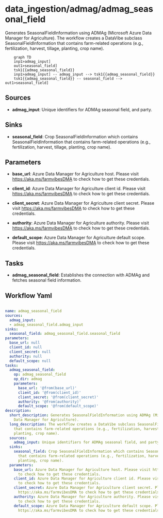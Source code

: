 # data_ingestion/admag/admag_seasonal_field

Generates SeasonalFieldInformation using ADMAg (Microsoft Azure Data Manager for Agriculture). The workflow creates a DataVibe subclass SeasonalFieldInformation that contains farm-related operations (e.g., fertilization, harvest, tillage, planting, crop name).

```{mermaid}
    graph TD
    inp1>admag_input]
    out1>seasonal_field]
    tsk1{{admag_seasonal_field}}
    inp1>admag_input] -- admag_input --> tsk1{{admag_seasonal_field}}
    tsk1{{admag_seasonal_field}} -- seasonal_field --> out1>seasonal_field]
```

## Sources

- **admag_input**: Unique identifiers for ADMAg seasonal field, and party.

## Sinks

- **seasonal_field**: Crop SeasonalFieldInformation which contains SeasonalFieldInformation that contains farm-related operations (e.g., fertilization, harvest, tillage, planting, crop name).

## Parameters

- **base_url**: Azure Data Manager for Agriculture host. Please visit https://aka.ms/farmvibesDMA to check how to get these credentials.

- **client_id**: Azure Data Manager for Agriculture client id. Please visit https://aka.ms/farmvibesDMA to check how to get these credentials.

- **client_secret**: Azure Data Manager for Agriculture client secret. Please visit https://aka.ms/farmvibesDMA to check how to get these credentials.

- **authority**: Azure Data Manager for Agriculture authority. Please visit https://aka.ms/farmvibesDMA to check how to get these credentials.

- **default_scope**: Azure Data Manager for Agriculture default scope. Please visit https://aka.ms/farmvibesDMA to check how to get these credentials.

## Tasks

- **admag_seasonal_field**: Establishes the connection with ADMAg and fetches seasonal field information.

## Workflow Yaml

```yaml

name: admag_seasonal_field
sources:
  admag_input:
  - admag_seasonal_field.admag_input
sinks:
  seasonal_field: admag_seasonal_field.seasonal_field
parameters:
  base_url: null
  client_id: null
  client_secret: null
  authority: null
  default_scope: null
tasks:
  admag_seasonal_field:
    op: admag_seasonal_field
    op_dir: admag
    parameters:
      base_url: '@from(base_url)'
      client_id: '@from(client_id)'
      client_secret: '@from(client_secret)'
      authority: '@from(authority)'
      default_scope: '@from(default_scope)'
description:
  short_description: Generates SeasonalFieldInformation using ADMAg (Microsoft Azure
    Data Manager for Agriculture).
  long_description: The workflow creates a DataVibe subclass SeasonalFieldInformation
    that contains farm-related operations (e.g., fertilization, harvest, tillage,
    planting, crop name).
  sources:
    admag_input: Unique identifiers for ADMAg seasonal field, and party.
  sinks:
    seasonal_field: Crop SeasonalFieldInformation which contains SeasonalFieldInformation
      that contains farm-related operations (e.g., fertilization, harvest, tillage,
      planting, crop name).
  parameters:
    base_url: Azure Data Manager for Agriculture host. Please visit https://aka.ms/farmvibesDMA
      to check how to get these credentials.
    client_id: Azure Data Manager for Agriculture client id. Please visit https://aka.ms/farmvibesDMA
      to check how to get these credentials.
    client_secret: Azure Data Manager for Agriculture client secret. Please visit
      https://aka.ms/farmvibesDMA to check how to get these credentials.
    authority: Azure Data Manager for Agriculture authority. Please visit https://aka.ms/farmvibesDMA
      to check how to get these credentials.
    default_scope: Azure Data Manager for Agriculture default scope. Please visit
      https://aka.ms/farmvibesDMA to check how to get these credentials.


```